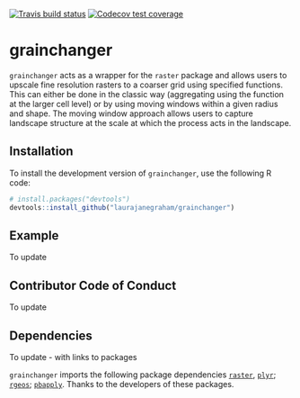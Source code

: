 <!-- badges: start -->
  [![Travis build status](https://travis-ci.org/laurajanegraham/grainchanger.svg?branch=master)](https://travis-ci.org/laurajanegraham/grainchanger)
  [![Codecov test coverage](https://codecov.io/gh/laurajanegraham/grainchanger/branch/master/graph/badge.svg)](https://codecov.io/gh/laurajanegraham/grainchanger?branch=master)
  <!-- badges: end -->

grainchanger
===

`grainchanger` acts as a wrapper for the `raster` package and allows users to upscale fine resolution rasters to a coarser grid using specified functions. This can either be done in the classic way (aggregating using the function at the larger cell level) or by using moving windows within a given radius and shape. The moving window approach allows users to capture landscape structure at the scale at which the process acts in the landscape.

Installation
------------

To install the development version of `grainchanger`, use the following R code:

``` r
# install.packages("devtools")
devtools::install_github("laurajanegraham/grainchanger")
```

Example
-------

To update


Contributor Code of Conduct
---------------------------

To update

Dependencies
------------

To update - with links to packages

`grainchanger` imports the following package dependencies [`raster`](https://cran.r-project.org/web/packages/raster/raster.pdf), [`plyr`](https://cran.r-project.org/web/packages/plyr/index.html); [`rgeos`](https://cran.r-project.org/web/packages/rgeos/index.html); [`pbapply`](https://cran.rstudio.com/web/packages/pbapply/index.html). Thanks to the developers of these packages. 

